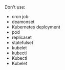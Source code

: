 Don't use:

- cron job
- deamonset
- Kubernetes deployment
- pod
- replicaset
- statefulset
- kubelet
- kubectl
- Kubectl
- Kubelet
